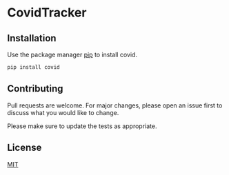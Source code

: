 # CovidTracker

## Installation

Use the package manager [pip](https://pip.pypa.io/en/stable/) to install covid.

```bash
pip install covid
```

## Contributing
Pull requests are welcome. For major changes, please open an issue first to discuss what you would like to change.

Please make sure to update the tests as appropriate.

## License
[MIT](https://choosealicense.com/licenses/mit/)
